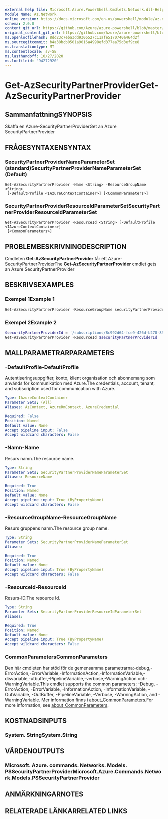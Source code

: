 ```yaml
---
external help file: Microsoft.Azure.PowerShell.Cmdlets.Network.dll-Help.xml
Module Name: Az.Network
online version: https://docs.microsoft.com/en-us/powershell/module/az.network/get-azsecuritypartnerprovider
schema: 2.0.0
content_git_url: https://github.com/Azure/azure-powershell/blob/master/src/Network/Network/help/Get-AzSecurityPartnerProvider.md
original_content_git_url: https://github.com/Azure/azure-powershell/blob/master/src/Network/Network/help/Get-AzSecurityPartnerProvider.md
ms.openlocfilehash: 8dd23c7eba3dd9306527c11afe5170740a464d2f
ms.sourcegitcommit: b4a38bcb0501a9016a4998efd377aa75d3ef9ce8
ms.translationtype: MT
ms.contentlocale: sv-SE
ms.lasthandoff: 10/27/2020
ms.locfileid: "94272920"
---
```

# <span data-ttu-id="133c2-101">Get-AzSecurityPartnerProvider</span><span class="sxs-lookup"><span data-stu-id="133c2-101">Get-AzSecurityPartnerProvider</span></span>

## <span data-ttu-id="133c2-102">Sammanfattning</span><span class="sxs-lookup"><span data-stu-id="133c2-102">SYNOPSIS</span></span>
<span data-ttu-id="133c2-103">Skaffa en Azure-SecurityPartnerProvider</span><span class="sxs-lookup"><span data-stu-id="133c2-103">Get an Azure SecurityPartnerProvider</span></span>

## <span data-ttu-id="133c2-104">FRÅGESYNTAXEN</span><span class="sxs-lookup"><span data-stu-id="133c2-104">SYNTAX</span></span>

### <span data-ttu-id="133c2-105">SecurityPartnerProviderNameParameterSet (standard)</span><span class="sxs-lookup"><span data-stu-id="133c2-105">SecurityPartnerProviderNameParameterSet (Default)</span></span>
```
Get-AzSecurityPartnerProvider -Name <String> -ResourceGroupName <String>
 [-DefaultProfile <IAzureContextContainer>] [<CommonParameters>]
```

### <span data-ttu-id="133c2-106">SecurityPartnerProviderResourceIdParameterSet</span><span class="sxs-lookup"><span data-stu-id="133c2-106">SecurityPartnerProviderResourceIdParameterSet</span></span>
```
Get-AzSecurityPartnerProvider -ResourceId <String> [-DefaultProfile <IAzureContextContainer>]
 [<CommonParameters>]
```

## <span data-ttu-id="133c2-107">PROBLEMBESKRIVNING</span><span class="sxs-lookup"><span data-stu-id="133c2-107">DESCRIPTION</span></span>
<span data-ttu-id="133c2-108">Cmdleten **Get-AzSecurityPartnerProvider** får ett Azure-SecurityPartnerProvider</span><span class="sxs-lookup"><span data-stu-id="133c2-108">The **Get-AzSecurityPartnerProvider** cmdlet gets an Azure SecurityPartnerProvider</span></span>

## <span data-ttu-id="133c2-109">BESKRIVS</span><span class="sxs-lookup"><span data-stu-id="133c2-109">EXAMPLES</span></span>

### <span data-ttu-id="133c2-110">Exempel 1</span><span class="sxs-lookup"><span data-stu-id="133c2-110">Example 1</span></span>
```powershell
Get-AzSecurityPartnerProvider -ResourceGroupName securityPartnerProviderRG -Name securityPartnerProvider
```


### <span data-ttu-id="133c2-111">Exempel 2</span><span class="sxs-lookup"><span data-stu-id="133c2-111">Example 2</span></span>
```powershell
$securityPartnerProviderId = '/subscriptions/8c992d64-fce9-426d-b278-85642dfeab03/resourceGroups/securityPartnerProviderRG/providers/Microsoft.Network/securityPartnerProvider/securityPartnerProvider'
Get-AzSecurityPartnerProvider -ResourceId $securityPartnerProviderId
```

## <span data-ttu-id="133c2-112">MALLPARAMETRAR</span><span class="sxs-lookup"><span data-stu-id="133c2-112">PARAMETERS</span></span>

### <span data-ttu-id="133c2-113">-DefaultProfile</span><span class="sxs-lookup"><span data-stu-id="133c2-113">-DefaultProfile</span></span>
<span data-ttu-id="133c2-114">Autentiseringsuppgifter, konto, klient organisation och abonnemang som används för kommunikation med Azure.</span><span class="sxs-lookup"><span data-stu-id="133c2-114">The credentials, account, tenant, and subscription used for communication with Azure.</span></span>

```yaml
Type: IAzureContextContainer
Parameter Sets: (All)
Aliases: AzContext, AzureRmContext, AzureCredential

Required: False
Position: Named
Default value: None
Accept pipeline input: False
Accept wildcard characters: False
```

### <span data-ttu-id="133c2-115">-Namn</span><span class="sxs-lookup"><span data-stu-id="133c2-115">-Name</span></span>
<span data-ttu-id="133c2-116">Resurs namn.</span><span class="sxs-lookup"><span data-stu-id="133c2-116">The resource name.</span></span>

```yaml
Type: String
Parameter Sets: SecurityPartnerProviderNameParameterSet
Aliases: ResourceName

Required: True
Position: Named
Default value: None
Accept pipeline input: True (ByPropertyName)
Accept wildcard characters: False
```

### <span data-ttu-id="133c2-117">-ResourceGroupName</span><span class="sxs-lookup"><span data-stu-id="133c2-117">-ResourceGroupName</span></span>
<span data-ttu-id="133c2-118">Resurs gruppens namn.</span><span class="sxs-lookup"><span data-stu-id="133c2-118">The resource group name.</span></span>

```yaml
Type: String
Parameter Sets: SecurityPartnerProviderNameParameterSet
Aliases:

Required: True
Position: Named
Default value: None
Accept pipeline input: True (ByPropertyName)
Accept wildcard characters: False
```

### <span data-ttu-id="133c2-119">-ResourceId</span><span class="sxs-lookup"><span data-stu-id="133c2-119">-ResourceId</span></span>
<span data-ttu-id="133c2-120">Resurs-ID.</span><span class="sxs-lookup"><span data-stu-id="133c2-120">The resource Id.</span></span>

```yaml
Type: String
Parameter Sets: SecurityPartnerProviderResourceIdParameterSet
Aliases:

Required: True
Position: Named
Default value: None
Accept pipeline input: True (ByPropertyName)
Accept wildcard characters: False
```

### <span data-ttu-id="133c2-121">CommonParameters</span><span class="sxs-lookup"><span data-stu-id="133c2-121">CommonParameters</span></span>
<span data-ttu-id="133c2-122">Den här cmdleten har stöd för de gemensamma parametrarna:-debug,-ErrorAction,-ErrorVariable,-InformationAction,-InformationVariable,-disvariable,-utbuffer,-PipelineVariable,-verbose,-WarningAction och-WarningVariable.</span><span class="sxs-lookup"><span data-stu-id="133c2-122">This cmdlet supports the common parameters: -Debug, -ErrorAction, -ErrorVariable, -InformationAction, -InformationVariable, -OutVariable, -OutBuffer, -PipelineVariable, -Verbose, -WarningAction, and -WarningVariable.</span></span> <span data-ttu-id="133c2-123">Mer information finns i [about_CommonParameters](http://go.microsoft.com/fwlink/?LinkID=113216).</span><span class="sxs-lookup"><span data-stu-id="133c2-123">For more information, see [about_CommonParameters](http://go.microsoft.com/fwlink/?LinkID=113216).</span></span>

## <span data-ttu-id="133c2-124">KOSTNADS</span><span class="sxs-lookup"><span data-stu-id="133c2-124">INPUTS</span></span>

### <span data-ttu-id="133c2-125">System. String</span><span class="sxs-lookup"><span data-stu-id="133c2-125">System.String</span></span>

## <span data-ttu-id="133c2-126">VÄRDEN</span><span class="sxs-lookup"><span data-stu-id="133c2-126">OUTPUTS</span></span>

### <span data-ttu-id="133c2-127">Microsoft. Azure. commands. Networks. Models. PSSecurityPartnerProvider</span><span class="sxs-lookup"><span data-stu-id="133c2-127">Microsoft.Azure.Commands.Network.Models.PSSecurityPartnerProvider</span></span>

## <span data-ttu-id="133c2-128">ANMÄRKNINGAR</span><span class="sxs-lookup"><span data-stu-id="133c2-128">NOTES</span></span>

## <span data-ttu-id="133c2-129">RELATERADE LÄNKAR</span><span class="sxs-lookup"><span data-stu-id="133c2-129">RELATED LINKS</span></span>
